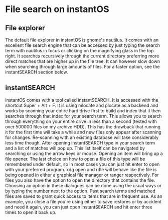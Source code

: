 # File search on instantOS

## File explorer

The default file explorer in instantOS is gnome's nautilus. It comes with an
excellent file search engine that can be accessed by just typing the search
term with nautilus in focus or clicking on the magnifying glass in the top right.
It searches recursively through the current directory preferring more direct
matches that are higher up in the file tree. It can however slow down when
searching through large amounts of files. For a faster option, see the
instantSEARCH section below.

## instantSEARCH

instantOS comes with a tool called instantSEARCH. It is accessed with the
shortcut Super + Alt + F. It is using mlocate and plocate as a backend and
works by scanning your entire hard drive first to build and index that it then
searches through that index for your search term. This allows you to search
through everything on your entire drive in less than a second (tested with over
500000 files on my archive HDD). This has the drawback that running it for the
first time will take a while and new files only appear after scanning for
changes. Re-scanning with an existing database will take considerably less time
though.
After opening instantSEARCH type in your search term and a list of matches will
pop up. This list itself can be navigated by searching or using the arrow keys
or mouse. Opening an item will bring up a file opener. The last choice on how
to open a file of this type will be remembered under default, so in most cases
you can just hit enter to open with your preferred program. xdg open and rifle
will behave like the file is being opened in either a graphical file manager or
ranger respectively. For files you also have the option to open the directory
that contains the file. Choosing an option in these dialogues can be done using
the usual ways or by typing the number next to the option.
Past search terms and matched files are saved to grant quick access to items
that are in frequent use.  As an example, you close a file you're using either
to save restores or by accident and need it again, you can just open
instantSEARCH and hit enter three times to open it back up.
